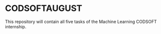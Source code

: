 # CODSOFTAUGUST

This repository will contain all five tasks of the Machine Learning CODSOFT internship.
